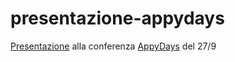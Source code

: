presentazione-appydays
======================

[Presentazione](http://www.appydays.it/programma/27-settembre/angularjs-for-a-java-ee-developer-come-usare-angular-in-un-contesto-enterprise) alla conferenza [AppyDays](http://www.appydays.it/) del 27/9
